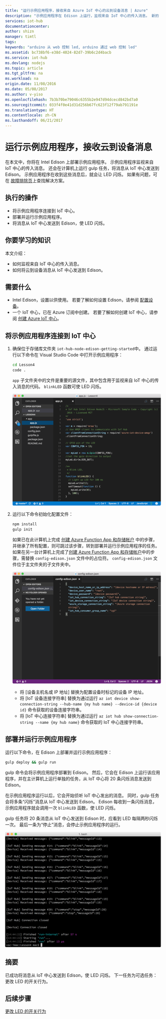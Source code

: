 ```yaml
---
title: "运行示例应用程序，接收来自 Azure IoT 中心的云到设备消息 | Azure"
description: "示例应用程序在 Edison 上运行，监视来自 IoT 中心的传入消息。 新的 gulp 任务会将消息从 IoT 中心发送到 Edison，使 LED 闪烁。"
services: iot-hub
documentationcenter: 
author: shizn
manager: timtl
tags: 
keywords: "arduino 从 web 控制 led, arduino 通过 web 控制 led"
ms.assetid: bc738bf6-e38d-4024-82d7-39b6c2d4bacb
ms.service: iot-hub
ms.devlang: nodejs
ms.topic: article
ms.tgt_pltfrm: na
ms.workload: na
origin.date: 11/08/2016
ms.date: 05/08/2017
ms.author: v-yiso
ms.openlocfilehash: 7b3b70be79046c6355b2e947d94dcecd842bd7a0
ms.sourcegitcommit: 033f4f0e41d31d256b67fc623f12f79ab791191e
ms.translationtype: HT
ms.contentlocale: zh-CN
ms.lasthandoff: 06/21/2017
---
```

# <a name="run-a-sample-application-to-receive-cloud-to-device-messages"></a>运行示例应用程序，接收云到设备消息
在本文中，你将在 Intel Edison 上部署示例应用程序。 示例应用程序监视来自 IoT 中心的传入消息。 还会在计算机上运行 gulp 任务，将消息从 IoT 中心发送到 Edison。 示例应用程序在收到这些消息后，就会让 LED 闪烁。 如果有问题，可在 [故障排除页][troubleshooting]上查找解决方案。

## <a name="what-you-will-do"></a>执行的操作
* 将示例应用程序连接到 IoT 中心。
* 部署并运行示例应用程序。
* 将消息从 IoT 中心发送到 Edison，使 LED 闪烁。

## <a name="what-you-will-learn"></a>你要学习的知识
本文介绍：
* 如何监视来自 IoT 中心的传入消息。
* 如何将云到设备消息从 IoT 中心发送到 Edison。

## <a name="what-you-need"></a>需要什么
* Intel Edison，设置以供使用。 若要了解如何设置 Edison，请参阅 [配置设备][configure-your-device]。
* 一个 IoT 中心，已在 Azure 订阅中创建。 若要了解如何创建 IoT 中心，请参阅 [创建 Azure IoT 中心][create-your-azure-iot-hub]。

## <a name="connect-the-sample-application-to-your-iot-hub"></a>将示例应用程序连接到 IoT 中心
1. 确保位于存储库文件夹 `iot-hub-node-edison-getting-started`中。 通过运行以下命令在 Visual Studio Code 中打开示例应用程序：

   ```bash
   cd Lesson4
   code .
   ```

   `app` 子文件夹中的文件是重要的源文件，其中包含用于监视来自 IoT 中心的传入消息的代码。 `blinkLED` 函数可使 LED 闪烁。

   ![示例应用程序中的存储库结构][repo-structure]
2. 运行以下命令初始化配置文件：

   ```bash
   npm install
   gulp init
   ```

   如果已在此计算机上完成 [创建 Azure Function App 和存储帐户][create-an-azure-function-app-and-storage-account] 中的步骤，并继承了所有配置，则可跳过该步骤，转到部署并运行示例应用程序的任务。 如果在另一台计算机上完成了[创建 Azure Function App 和存储帐户][create-an-azure-function-app-and-storage-account]中的步骤，需替换 `config-edison.json` 文件中的占位符。 `config-edison.json` 文件位于主文件夹的子文件夹中。

   ![config-edison.json 文件的内容](./media/iot-hub-intel-edison-lessons/lesson4/config-edison.png)

   * 将 [设备主机名或 IP 地址] 替换为配置设备时标记的设备 IP 地址。
   * 将 [IoT 设备连接字符串] 替换为通过运行 `az iot device show-connection-string --hub-name {my hub name} --device-id {device id}` 命令获取的设备连接字符串。
   * 将 [IoT 中心连接字符串] 替换为通过运行 `az iot hub show-connection-string --name {my hub name}` 命令获取的 IoT 中心连接字符串。

## <a name="deploy-and-run-the-sample-application"></a>部署并运行示例应用程序
运行以下命令，在 Edison 上部署并运行示例应用程序：

```bash
gulp deploy && gulp run
```

gulp 命令会将示例应用程序部署到 Edison。 然后，它会在 Edison 上运行该应用程序，并在主计算机上运行单独的任务，从 IoT 中心将 20 条闪烁消息发送到 Edison。

在示例应用程序运行以后，它会开始侦听 IoT 中心发出的消息。 同时，gulp 任务会将多条“闪烁”消息从 IoT 中心发送到 Edison。 Edison 每收到一条闪烁消息，示例应用程序就会调用一次 `blinkLED` 函数，使 LED 闪烁。

gulp 任务将 20 条消息从 IoT 中心发送到 Edison 时，应看到 LED 每隔两秒闪烁一次。 最后一条为“停止”消息，会停止示例应用程序的运行。

![使用 gulp 命令和闪烁消息的示例应用程序][gulp-command-and-blink-messages]

## <a name="summary"></a>摘要
已成功将消息从 IoT 中心发送到 Edison，使 LED 闪烁。 下一任务为可选任务：更改 LED 的开关行为。

## <a name="next-steps"></a>后续步骤
[更改 LED 的开关行为][change-the-on-and-off-behavior-of-the-led]

<!-- Images and links -->

[troubleshooting]: ./iot-hub-intel-edison-kit-node-troubleshooting.md
[configure-your-device]: ./iot-hub-intel-edison-kit-node-lesson1-configure-your-device.md
[create-your-azure-iot-hub]: ./iot-hub-intel-edison-kit-node-lesson2-prepare-azure-iot-hub.md
[repo-structure]: ./media/iot-hub-intel-edison-lessons/lesson4/repo_structure.png
[create-an-azure-function-app-and-storage-account]: ./iot-hub-intel-edison-kit-node-lesson3-deploy-resource-manager-template.md
[gulp-command-and-blink-messages]: ./media/iot-hub-intel-edison-lessons/lesson4/gulp_blink.png
[change-the-on-and-off-behavior-of-the-led]: ./iot-hub-intel-edison-kit-node-lesson4-change-led-behavior.md